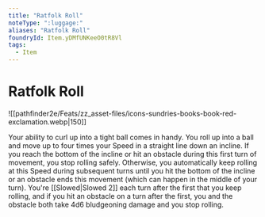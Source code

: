 ```yaml
---
title: "Ratfolk Roll"
noteType: ":luggage:"
aliases: "Ratfolk Roll"
foundryId: Item.yDMfUNKeeO0tR8Vl
tags:
  - Item
---
```


# Ratfolk Roll
![[pathfinder2e/Feats/zz_asset-files/icons-sundries-books-book-red-exclamation.webp|150]]

Your ability to curl up into a tight ball comes in handy. You roll up into a ball and move up to four times your Speed in a straight line down an incline. If you reach the bottom of the incline or hit an obstacle during this first turn of movement, you stop rolling safely. Otherwise, you automatically keep rolling at this Speed during subsequent turns until you hit the bottom of the incline or an obstacle ends this movement (which can happen in the middle of your turn). You're [[Slowed|Slowed 2]] each turn after the first that you keep rolling, and if you hit an obstacle on a turn after the first, you and the obstacle both take 4d6 bludgeoning damage and you stop rolling.

